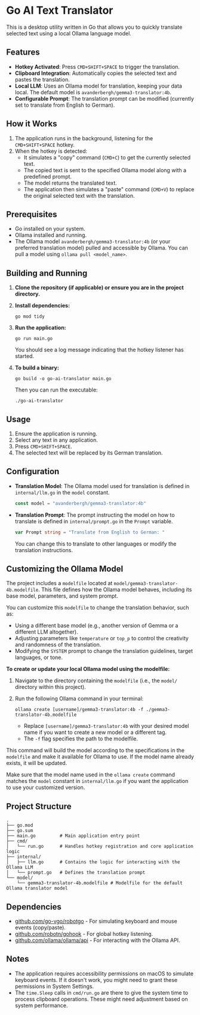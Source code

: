 # Go AI Text Translator

This is a desktop utility written in Go that allows you to quickly translate selected text using a local Ollama language model.

## Features

*   **Hotkey Activated**: Press `CMD+SHIFT+SPACE` to trigger the translation.
*   **Clipboard Integration**: Automatically copies the selected text and pastes the translation.
*   **Local LLM**: Uses an Ollama model for translation, keeping your data local. The default model is `avanderbergh/gemma3-translator:4b`.
*   **Configurable Prompt**: The translation prompt can be modified (currently set to translate from English to German).

## How it Works

1.  The application runs in the background, listening for the `CMD+SHIFT+SPACE` hotkey.
2.  When the hotkey is detected:
    *   It simulates a "copy" command (`CMD+C`) to get the currently selected text.
    *   The copied text is sent to the specified Ollama model along with a predefined prompt.
    *   The model returns the translated text.
    *   The application then simulates a "paste" command (`CMD+V`) to replace the original selected text with the translation.

## Prerequisites

*   Go installed on your system.
*   Ollama installed and running.
*   The Ollama model `avanderbergh/gemma3-translator:4b` (or your preferred translation model) pulled and accessible by Ollama. You can pull a model using `ollama pull <model_name>`.

## Building and Running

1.  **Clone the repository (if applicable) or ensure you are in the project directory.**
2.  **Install dependencies:**
    ```shell
    go mod tidy
    ```
3.  **Run the application:**
    ```shell
    go run main.go
    ```
    You should see a log message indicating that the hotkey listener has started.

4.  **To build a binary:**
    ```shell
    go build -o go-ai-translator main.go
    ```
    Then you can run the executable:
    ```shell
    ./go-ai-translator
    ```

## Usage

1.  Ensure the application is running.
2.  Select any text in any application.
3.  Press `CMD+SHIFT+SPACE`.
4.  The selected text will be replaced by its German translation.

## Configuration

*   **Translation Model**: The Ollama model used for translation is defined in `internal/llm.go` in the `model` constant.
    ```go
    const model = "avanderbergh/gemma3-translator:4b"
    ```
*   **Translation Prompt**: The prompt instructing the model on how to translate is defined in `internal/prompt.go` in the `Prompt` variable.
    ```go
    var Prompt string = "Translate from English to German: "
    ```
    You can change this to translate to other languages or modify the translation instructions.

## Customizing the Ollama Model

The project includes a `modelfile` located at `model/gemma3-translator-4b.modelfile`. This file defines how the Ollama model behaves, including its base model, parameters, and system prompt.

You can customize this `modelfile` to change the translation behavior, such as:
*   Using a different base model (e.g., another version of Gemma or a different LLM altogether).
*   Adjusting parameters like `temperature` or `top_p` to control the creativity and randomness of the translation.
*   Modifying the `SYSTEM` prompt to change the translation guidelines, target languages, or tone.

**To create or update your local Ollama model using the modelfile:**

1.  Navigate to the directory containing the `modelfile` (i.e., the `model/` directory within this project).
2.  Run the following Ollama command in your terminal:

    ```shell
    ollama create [username]/gemma3-translator:4b -f ./gemma3-translator-4b.modelfile
    ```
    *   Replace `[username]/gemma3-translator:4b` with your desired model name if you want to create a new model or a different tag.
    *   The `-f` flag specifies the path to the modelfile.

This command will build the model according to the specifications in the `modelfile` and make it available for Ollama to use. If the model name already exists, it will be updated.

Make sure that the model name used in the `ollama create` command matches the `model` constant in `internal/llm.go` if you want the application to use your customized version.

## Project Structure

```
.
├── go.mod
├── go.sum
├── main.go         # Main application entry point
├── cmd/
│   └── run.go      # Handles hotkey registration and core application logic
├── internal/
│   ├── llm.go      # Contains the logic for interacting with the Ollama LLM
│   └── prompt.go   # Defines the translation prompt
└── model/
    └── gemma3-translator-4b.modelfile # Modelfile for the default Ollama translator model
```

## Dependencies

*   [github.com/go-vgo/robotgo](https://github.com/go-vgo/robotgo) - For simulating keyboard and mouse events (copy/paste).
*   [github.com/robotn/gohook](https://github.com/robotn/gohook) - For global hotkey listening.
*   [github.com/ollama/ollama/api](https://github.com/ollama/ollama) - For interacting with the Ollama API.

## Notes

*   The application requires accessibility permissions on macOS to simulate keyboard events. If it doesn't work, you might need to grant these permissions in System Settings.
*   The `time.Sleep` calls in `cmd/run.go` are there to give the system time to process clipboard operations. These might need adjustment based on system performance.
